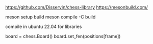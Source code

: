 https://github.com/Disservin/chess-library
https://mesonbuild.com/

meson setup build
meson compile -C build

compile in ubuntu 22.04 for libraries

board = chess.Board()
board.set_fen(positions[frame]) 